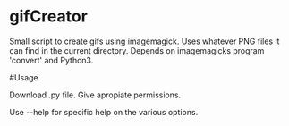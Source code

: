# gifCreator

Small script to create gifs using imagemagick. Uses whatever PNG files it can find in the current directory. Depends on imagemagicks program 'convert' and Python3.

#Usage

Download .py file. Give apropiate permissions. 

Use --help for specific help on the various options.
